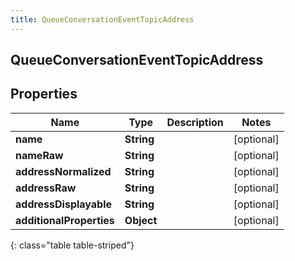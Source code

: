 ```yaml
---
title: QueueConversationEventTopicAddress
---
```

## QueueConversationEventTopicAddress


## Properties

| Name | Type | Description | Notes |
| ------------ | ------------- | ------------- | ------------- |
| **name** | **String** |  |  [optional] |
| **nameRaw** | **String** |  |  [optional] |
| **addressNormalized** | **String** |  |  [optional] |
| **addressRaw** | **String** |  |  [optional] |
| **addressDisplayable** | **String** |  |  [optional] |
| **additionalProperties** | **Object** |  |  [optional] |
{: class="table table-striped"}



